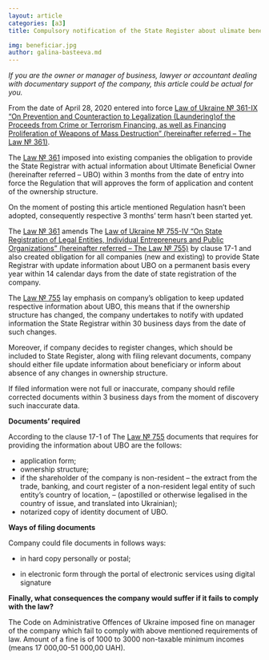 ```yaml
---
layout: article
categories: [a3]
title: Compulsory notification of the State Register about ulimate beneficial owner

img: beneficiar.jpg
author: galina-basteeva.md
---
```


 *If you are the owner or manager of business, lawyer or accountant dealing with documentary support of the company, this article could be actual for you.*

From the date of April 28, 2020 entered into force 
 [Law of Ukraine № 361-IX “On Prevention and Counteraction to Legalization (Laundering)of the Proceeds from Crime or Terrorism Financing, as well as Financing Proliferation of Weapons of Mass Destruction” (hereinafter referred – The Law № 361)](https://zakon.rada.gov.ua/laws/show/361-IX).

The [Law № 361](https://zakon.rada.gov.ua/laws/show/361-IX) imposed into existing companies the obligation to provide the State Registrar with actual information about Ultimate Beneficial Owner (hereinafter referred – UBO) within 3 months from the date of entry into force the Regulation that will approves the form of application and content of the ownership structure.

On the moment of posting this article mentioned Regulation hasn’t been adopted, consequently respective 3 months’ term hasn’t been started yet.

The [Law № 361](https://zakon.rada.gov.ua/laws/show/361-IX) amends The [Law of Ukraine № 755-IV “On State Registration of Legal Entities, Individual Entrepreneurs and Public Organizations” (hereinafter referred – The Law № 755)](https://zakon.rada.gov.ua/laws/show/755-15#Text) by clause 17-1 and also created obligation for all companies (new and existing) to provide State Registrar with update information about UBO on a permanent basis every year within 14 calendar days from the date of state registration of the company.

The [Law № 755](https://zakon.rada.gov.ua/laws/show/755-15#Text) lay emphasis on company’s obligation to keep updated respective information about UBO, this means that if the ownership structure has changed, the company undertakes to notify with updated information the State Registrar within 30 business days from the date of such changes.

Moreover, if company decides to register changes, which should be included to State Register, along with filing relevant documents, company should either file update information about beneficiary or inform about absence of any changes in ownership structure.

If filed information were not full or inaccurate, company should refile corrected documents within 3 business days from the moment of discovery such inaccurate data.

**Documents’ required**

According to the clause 17-1 of The [Law № 755](https://zakon.rada.gov.ua/laws/show/755-15#Text) documents that requires for providing the information about UBO are the follows:

* application form;
* ownership structure;
* if the shareholder of the company is non-resident – the extract from the trade, banking, and court register of a non-resident legal entity of such entity’s country of location, – (apostilled or otherwise legalised in the country of issue, and translated into Ukrainian);
* notarized copy of identity document of UBO.

**Ways of filing documents**

Company could file documents in follows ways:

* in hard copy personally or postal;

* in electronic form through the portal of electronic services using digital signature

**Finally, what consequences the company would suffer if it fails to comply with the law?**

The Code on Administrative Offences of Ukraine imposed fine on manager of the company which fail to comply with above mentioned requirements of law. Amount of a fine is of 1000 to 3000 non-taxable minimum incomes (means 17 000,00-51 000,00 UAH).
